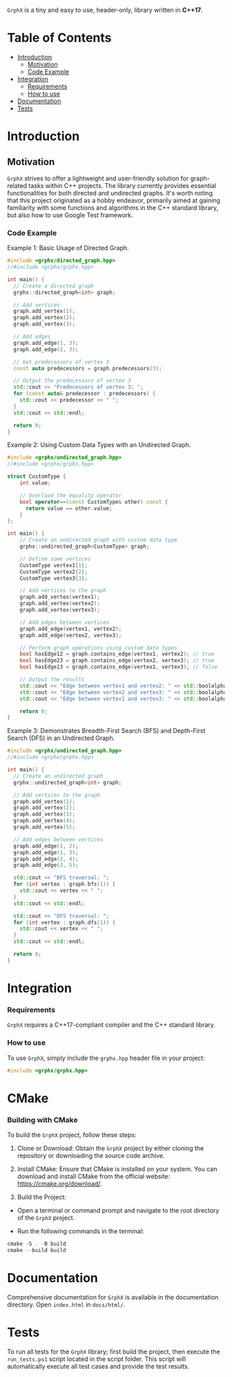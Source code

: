 `GrphX` is a tiny and easy to use, header-only, library written in **C++17**.<br/>

# Table of Contents

* [Introduction](#introduction)
  * [Motivation](#motivation)
  * [Code Example](#code-example)
* [Integration](#integration)
  * [Requirements](#requirements)
  * [How to use](#How-to-use)
* [Documentation](#documentation)
* [Tests](#tests)

# Introduction

## Motivation
`GrphX` strives to offer a lightweight and user-friendly solution for graph-related tasks within C++ projects. The library currently provides essential functionalities for both directed and undirected graphs. It's worth noting that this project originated as a hobby endeavor, primarily aimed at gaining familiarity with some functions and algorithms in the C++ standard library, but also how to use Google Test framework.

### Code Example
Example 1: Basic Usage of Directed Graph.
```cpp
#include <grphx/directed_graph.hpp>
//#include <grphx/grphx.hpp>

int main() {
  // Create a directed graph
  grphx::directed_graph<int> graph;

  // Add vertices
  graph.add_vertex(1);
  graph.add_vertex(2);
  graph.add_vertex(3);

  // Add edges
  graph.add_edge(1, 3);
  graph.add_edge(2, 3);

  // Get predecessors of vertex 3
  const auto predecessors = graph.predecessors(3);

  // Output the predecessors of vertex 3
  std::cout << "Predecessors of vertex 3: ";
  for (const auto& predecessor : predecessors) {
    std::cout << predecessor << " ";
  }
  std::cout << std::endl;

  return 0;
}
```

Example 2: Using Custom Data Types with an Undirected Graph.
```cpp
#include <grphx/undirected_graph.hpp>
//#include <grphx/grphx.hpp>

struct CustomType {
    int value;

    // Overload the equality operator
    bool operator==(const CustomType& other) const {
      return value == other.value;
    }
};

int main() {
    // Create an undirected graph with custom data type
    grphx::undirected_graph<CustomType> graph;

    // Define some vertices
    CustomType vertex1{1};
    CustomType vertex2{2};
    CustomType vertex3{3};

    // Add vertices to the graph
    graph.add_vertex(vertex1);
    graph.add_vertex(vertex2);
    graph.add_vertex(vertex3);

    // Add edges between vertices
    graph.add_edge(vertex1, vertex2);
    graph.add_edge(vertex2, vertex3);

    // Perform graph operations using custom data types
    bool hasEdge12 = graph.contains_edge(vertex1, vertex2); // true
    bool hasEdge23 = graph.contains_edge(vertex2, vertex3); // true
    bool hasEdge13 = graph.contains_edge(vertex1, vertex3); // false

    // Output the results
    std::cout << "Edge between vertex1 and vertex2: " << std::boolalpha << hasEdge12 << std::endl;
    std::cout << "Edge between vertex2 and vertex3: " << std::boolalpha << hasEdge23 << std::endl;
    std::cout << "Edge between vertex1 and vertex3: " << std::boolalpha << hasEdge13 << std::endl;

    return 0;
}
```

Example 3: Demonstrates Breadth-First Search (BFS) and Depth-First Search (DFS) in an Undirected Graph.
```cpp
#include <grphx/undirected_graph.hpp>
//#include <grphx/grphx.hpp>

int main() {
  // Create an undirected graph
  grphx::undirected_graph<int> graph;

  // Add vertices to the graph
  graph.add_vertex(1);
  graph.add_vertex(2);
  graph.add_vertex(3);
  graph.add_vertex(4);
  graph.add_vertex(5);

  // Add edges between vertices
  graph.add_edge(1, 2);
  graph.add_edge(1, 3);
  graph.add_edge(2, 4);
  graph.add_edge(3, 5);

  std::cout << "BFS traversal: ";
  for (int vertex : graph.bfs(1)) {
    std::cout << vertex << " ";
  }
  std::cout << std::endl;

  std::cout << "DFS traversal: ";
  for (int vertex : graph.dfs(1)) {
    std::cout << vertex << " ";
  }
  std::cout << std::endl;

  return 0;
}
```

# Integration

### Requirements
`GrphX` requires a C++17-compliant compiler and the C++ standard library.

### How to use
To use `GrphX`, simply include the `grphx.hpp` header file in your project:

```cpp
#include <grphx/grphx.hpp>
```

# CMake

### Building with CMake
To build the `GrphX` project, follow these steps:

1. Clone or Download: Obtain the `GrphX` project by either cloning the repository or downloading the source code archive.

2. Install CMake: Ensure that CMake is installed on your system. You can download and install CMake from the official website: https://cmake.org/download/.

3. Build the Project:

- Open a terminal or command prompt and navigate to the root directory of the `GrphX` project.

- Run the following commands in the terminal:
```ps1 
cmake -S . -B build
cmake --build build
```

# Documentation
Comprehensive documentation for `GrphX` is available in the documentation directory. Open `index.html` in `docs/html/`.

# Tests
To run all tests for the `GrphX` library; first build the project, then execute the `run_tests.ps1` script located in the script folder. This script will automatically execute all test cases and provide the test results.

